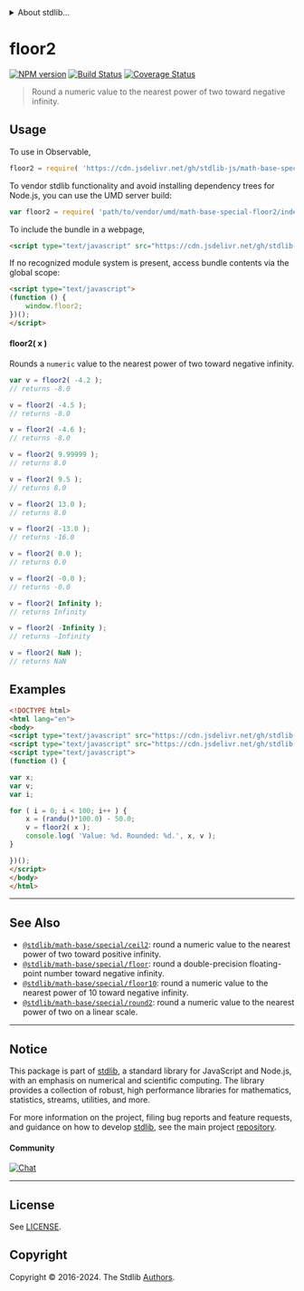 <!--

@license Apache-2.0

Copyright (c) 2018 The Stdlib Authors.

Licensed under the Apache License, Version 2.0 (the "License");
you may not use this file except in compliance with the License.
You may obtain a copy of the License at

   http://www.apache.org/licenses/LICENSE-2.0

Unless required by applicable law or agreed to in writing, software
distributed under the License is distributed on an "AS IS" BASIS,
WITHOUT WARRANTIES OR CONDITIONS OF ANY KIND, either express or implied.
See the License for the specific language governing permissions and
limitations under the License.

-->


<details>
  <summary>
    About stdlib...
  </summary>
  <p>We believe in a future in which the web is a preferred environment for numerical computation. To help realize this future, we've built stdlib. stdlib is a standard library, with an emphasis on numerical and scientific computation, written in JavaScript (and C) for execution in browsers and in Node.js.</p>
  <p>The library is fully decomposable, being architected in such a way that you can swap out and mix and match APIs and functionality to cater to your exact preferences and use cases.</p>
  <p>When you use stdlib, you can be absolutely certain that you are using the most thorough, rigorous, well-written, studied, documented, tested, measured, and high-quality code out there.</p>
  <p>To join us in bringing numerical computing to the web, get started by checking us out on <a href="https://github.com/stdlib-js/stdlib">GitHub</a>, and please consider <a href="https://opencollective.com/stdlib">financially supporting stdlib</a>. We greatly appreciate your continued support!</p>
</details>

# floor2

[![NPM version][npm-image]][npm-url] [![Build Status][test-image]][test-url] [![Coverage Status][coverage-image]][coverage-url] <!-- [![dependencies][dependencies-image]][dependencies-url] -->

> Round a numeric value to the nearest power of two toward negative infinity.



<section class="usage">

## Usage

To use in Observable,

```javascript
floor2 = require( 'https://cdn.jsdelivr.net/gh/stdlib-js/math-base-special-floor2@umd/browser.js' )
```

To vendor stdlib functionality and avoid installing dependency trees for Node.js, you can use the UMD server build:

```javascript
var floor2 = require( 'path/to/vendor/umd/math-base-special-floor2/index.js' )
```

To include the bundle in a webpage,

```html
<script type="text/javascript" src="https://cdn.jsdelivr.net/gh/stdlib-js/math-base-special-floor2@umd/browser.js"></script>
```

If no recognized module system is present, access bundle contents via the global scope:

```html
<script type="text/javascript">
(function () {
    window.floor2;
})();
</script>
```

#### floor2( x )

Rounds a `numeric` value to the nearest power of two toward negative infinity.

```javascript
var v = floor2( -4.2 );
// returns -8.0

v = floor2( -4.5 );
// returns -8.0

v = floor2( -4.6 );
// returns -8.0

v = floor2( 9.99999 );
// returns 8.0

v = floor2( 9.5 );
// returns 8.0

v = floor2( 13.0 );
// returns 8.0

v = floor2( -13.0 );
// returns -16.0

v = floor2( 0.0 );
// returns 0.0

v = floor2( -0.0 );
// returns -0.0

v = floor2( Infinity );
// returns Infinity

v = floor2( -Infinity );
// returns -Infinity

v = floor2( NaN );
// returns NaN
```

</section>

<!-- /.usage -->

<section class="examples">

## Examples

<!-- eslint no-undef: "error" -->

```html
<!DOCTYPE html>
<html lang="en">
<body>
<script type="text/javascript" src="https://cdn.jsdelivr.net/gh/stdlib-js/random-base-randu@umd/browser.js"></script>
<script type="text/javascript" src="https://cdn.jsdelivr.net/gh/stdlib-js/math-base-special-floor2@umd/browser.js"></script>
<script type="text/javascript">
(function () {

var x;
var v;
var i;

for ( i = 0; i < 100; i++ ) {
    x = (randu()*100.0) - 50.0;
    v = floor2( x );
    console.log( 'Value: %d. Rounded: %d.', x, v );
}

})();
</script>
</body>
</html>
```

</section>

<!-- /.examples -->

<!-- Section for related `stdlib` packages. Do not manually edit this section, as it is automatically populated. -->

<section class="related">

* * *

## See Also

-   <span class="package-name">[`@stdlib/math-base/special/ceil2`][@stdlib/math/base/special/ceil2]</span><span class="delimiter">: </span><span class="description">round a numeric value to the nearest power of two toward positive infinity.</span>
-   <span class="package-name">[`@stdlib/math-base/special/floor`][@stdlib/math/base/special/floor]</span><span class="delimiter">: </span><span class="description">round a double-precision floating-point number toward negative infinity.</span>
-   <span class="package-name">[`@stdlib/math-base/special/floor10`][@stdlib/math/base/special/floor10]</span><span class="delimiter">: </span><span class="description">round a numeric value to the nearest power of 10 toward negative infinity.</span>
-   <span class="package-name">[`@stdlib/math-base/special/round2`][@stdlib/math/base/special/round2]</span><span class="delimiter">: </span><span class="description">round a numeric value to the nearest power of two on a linear scale.</span>

</section>

<!-- /.related -->

<!-- Section for all links. Make sure to keep an empty line after the `section` element and another before the `/section` close. -->


<section class="main-repo" >

* * *

## Notice

This package is part of [stdlib][stdlib], a standard library for JavaScript and Node.js, with an emphasis on numerical and scientific computing. The library provides a collection of robust, high performance libraries for mathematics, statistics, streams, utilities, and more.

For more information on the project, filing bug reports and feature requests, and guidance on how to develop [stdlib][stdlib], see the main project [repository][stdlib].

#### Community

[![Chat][chat-image]][chat-url]

---

## License

See [LICENSE][stdlib-license].


## Copyright

Copyright &copy; 2016-2024. The Stdlib [Authors][stdlib-authors].

</section>

<!-- /.stdlib -->

<!-- Section for all links. Make sure to keep an empty line after the `section` element and another before the `/section` close. -->

<section class="links">

[npm-image]: http://img.shields.io/npm/v/@stdlib/math-base-special-floor2.svg
[npm-url]: https://npmjs.org/package/@stdlib/math-base-special-floor2

[test-image]: https://github.com/stdlib-js/math-base-special-floor2/actions/workflows/test.yml/badge.svg?branch=v0.2.1
[test-url]: https://github.com/stdlib-js/math-base-special-floor2/actions/workflows/test.yml?query=branch:v0.2.1

[coverage-image]: https://img.shields.io/codecov/c/github/stdlib-js/math-base-special-floor2/main.svg
[coverage-url]: https://codecov.io/github/stdlib-js/math-base-special-floor2?branch=main

<!--

[dependencies-image]: https://img.shields.io/david/stdlib-js/math-base-special-floor2.svg
[dependencies-url]: https://david-dm.org/stdlib-js/math-base-special-floor2/main

-->

[chat-image]: https://img.shields.io/gitter/room/stdlib-js/stdlib.svg
[chat-url]: https://app.gitter.im/#/room/#stdlib-js_stdlib:gitter.im

[stdlib]: https://github.com/stdlib-js/stdlib

[stdlib-authors]: https://github.com/stdlib-js/stdlib/graphs/contributors

[umd]: https://github.com/umdjs/umd
[es-module]: https://developer.mozilla.org/en-US/docs/Web/JavaScript/Guide/Modules

[deno-url]: https://github.com/stdlib-js/math-base-special-floor2/tree/deno
[deno-readme]: https://github.com/stdlib-js/math-base-special-floor2/blob/deno/README.md
[umd-url]: https://github.com/stdlib-js/math-base-special-floor2/tree/umd
[umd-readme]: https://github.com/stdlib-js/math-base-special-floor2/blob/umd/README.md
[esm-url]: https://github.com/stdlib-js/math-base-special-floor2/tree/esm
[esm-readme]: https://github.com/stdlib-js/math-base-special-floor2/blob/esm/README.md
[branches-url]: https://github.com/stdlib-js/math-base-special-floor2/blob/main/branches.md

[stdlib-license]: https://raw.githubusercontent.com/stdlib-js/math-base-special-floor2/main/LICENSE

<!-- <related-links> -->

[@stdlib/math/base/special/ceil2]: https://github.com/stdlib-js/math-base-special-ceil2/tree/umd

[@stdlib/math/base/special/floor]: https://github.com/stdlib-js/math-base-special-floor/tree/umd

[@stdlib/math/base/special/floor10]: https://github.com/stdlib-js/math-base-special-floor10/tree/umd

[@stdlib/math/base/special/round2]: https://github.com/stdlib-js/math-base-special-round2/tree/umd

<!-- </related-links> -->

</section>

<!-- /.links -->
